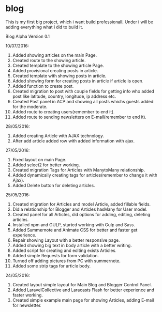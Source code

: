 # blog

This is my first big project, which i want build professionall. Under i will be adding everything what i did to build it.

Blog Alpha Version 0.1

10/07/2016:

1. Added showing articles on the main Page.
2. Created route to the showing article.
3. Created template to the showing article Page.
4. Added provisional creating posts in article.
5. Created template with showing posts in article.
6. Added showing form for creating posts in article if article is open.
7. Added function to create post.
8. Created migration to post with couple fields for getting info who added post like latitude, country, longitude, ip address etc.
9. Created Post panel in ACP and showing all posts whichs guests added for the moderate.
10. Added route to creating users(remember to end it).
11. Added route to sending newsletters on E-mail(remember to end it).

28/05/2016:

1. Added creating Article with AJAX technology.
2. After add article added row with added information with ajax.

27/05/2016:

1. Fixed layout on main Page.
2. Added select2 for better working.
3. Created migration Tags for Articles with ManytoMany relationship.
4. Added dynamically creating tags for articles(remember to change it with Ajax).
5. Added Delete button for deleting articles.

25/05/2016:

  1. Created migration for Articles and model Article, added fillable fields.
  2. Did a relationship for Blogger and Articles hasMany for User model.
  3. Created panel for all Articles, did options for adding, editing, deleting articles.
  4. Installed npm and GULP, started working with Gulp and Sass.
  5. Added Summernote and Animate CSS for better and faster get experience.
  6. Repair showing Layout with a better responsive page.
  7. Added showing big text in body article with a better writing.
  8. Added script for creating and editing exists Articles.
  9. Added simple Requests for form validation.
  10. Turned off adding pictures from PC with summernote.
  11. Added some strip tags for article body.

24/05/2016:

  1. Created layout simple layout for Main Blog and Blogger Control Panel.
  2. Added LaravelCollective and Laracasts Flash for better experience and faster working.
  3. Created simple example main page for showing Articles, adding E-mail for newsletter.
